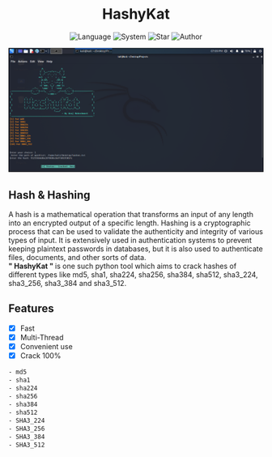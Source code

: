 <h1 align="center"> HashyKat </h1>

<div align="center">
  
  ![Language](https://img.shields.io/badge/Language-Python-white.svg)
  ![System](https://img.shields.io/badge/System-Ubuntu%20&%20Linux-blueviolet)
  ![Star](https://img.shields.io/static/v1?label=%E2%AD%90&message=If%20Useful&style=style=flat&color=BC4E99")
  ![Author](https://img.shields.io/badge/Author-Anuj-yellow)
  
</div>

![](hashy.Kat.png)



## Hash & Hashing
A hash is a mathematical operation that transforms an input of any length into an encrypted output of a specific length. Hashing is a cryptographic process that can be used to validate the authenticity and integrity of various types of input. It is extensively used in authentication systems to prevent keeping plaintext passwords in databases, but it is also used to authenticate files, documents, and other sorts of data. <br>
<b> " HashyKat " </b> is one such python tool which aims to crack hashes of different types like md5, sha1, sha224, sha256, sha384, sha512, sha3_224, sha3_256, sha3_384 and 
sha3_512.



## Features
- [x] Fast
- [x] Multi-Thread
- [x] Convenient use
- [x] Crack 100%

```
- md5
- sha1
- sha224
- sha256 
- sha384
- sha512
- SHA3_224
- SHA3_256
- SHA3_384
- SHA3_512
